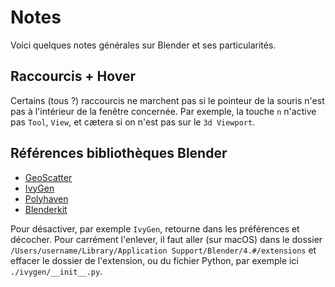 # Notes
Voici quelques notes générales sur Blender et ses particularités.

## Raccourcis + Hover
Certains (tous ?) raccourcis ne marchent pas si le pointeur de la souris n'est pas à l'intérieur de la fenêtre concernée. Par exemple, la touche `n` n'active pas `Tool`, `View`, et cætera si on n'est pas sur le `3d Viewport`.

## Références bibliothèques Blender
- [GeoScatter](https://www.geoscatter.com)
- [IvyGen](https://extensions.blender.org/add-ons/ivygen/)
- [Polyhaven](https://polyhaven.com/textures/terrain)
- [Blenderkit](https://www.blenderkit.com/get-blenderkit/)

Pour désactiver, par exemple `IvyGen`, retourne dans les préférences et décocher. Pour carrément l'enlever, il faut aller (sur macOS) dans le dossier `/Users/username/Library/Application Support/Blender/4.#/extensions` et effacer le dossier de l'extension, ou du fichier Python, par exemple ici `./ivygen/__init__.py`.